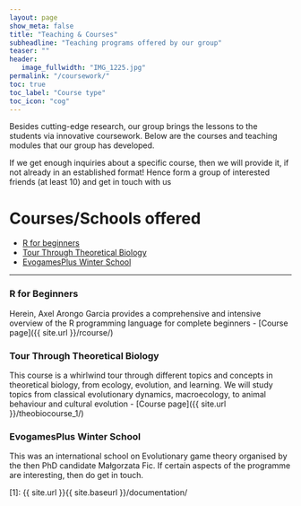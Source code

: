 ```yaml
---
layout: page
show_meta: false
title: "Teaching & Courses"
subheadline: "Teaching programs offered by our group"
teaser: ""
header:
   image_fullwidth: "IMG_1225.jpg"
permalink: "/coursework/"
toc: true
toc_label: "Course type"
toc_icon: "cog"
---
```


Besides cutting-edge research, our group brings the lessons to the students via innovative coursework.
Below are the courses and teaching modules that our group has developed.

If we get enough inquiries about a specific course, then we will provide it, if not already in an established format! 
Hence form a group of interested friends (at least 10) and get in touch with us

# Courses/Schools offered

* [R for beginners](#R-begin)
* [Tour Through Theoretical Biology](#tttb)
* [EvogamesPlus Winter School](#winterschool)


--- 

### R for Beginners <a name="R-begin"></a>

Herein, Axel Arongo Garcia provides a comprehensive and intensive overview of the R programming language for complete beginners - [Course page]({{ site.url }}/rcourse/)

### Tour Through Theoretical Biology <a name="tttb"></a>

This course is a whirlwind tour through different topics and concepts in theoretical biology, from ecology, evolution, and learning. We will study topics from classical evolutionary dynamics, macroecology, to animal behaviour and cultural evolution - [Course page]({{ site.url }}/theobiocourse_1/)

### EvogamesPlus Winter School <a name="winterschool"></a>

This was an international school on Evolutionary game theory organised by the then PhD candidate Małgorzata Fic. If certain aspects of the programme are interesting, then do get in touch.


 [1]: {{ site.url }}{{ site.baseurl }}/documentation/
